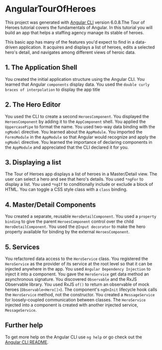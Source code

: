 # AngularTourOfHeroes

This project was generated with [Angular CLI](https://github.com/angular/angular-cli) version 6.0.8.The Tour of Heroes tutorial covers the fundamentals of Angular. In this tutorial you will build an app that helps a staffing agency manage its stable of heroes.

This basic app has many of the features you'd expect to find in a data-driven application. It acquires and displays a list of heroes, edits a selected hero's detail, and navigates among different views of heroic data.

## 1. The Application Shell

You created the initial application structure using the Angular CLI.
You learned that Angular `components` display data.
You used the `double curly braces of interpolation` to display the app title

## 2. The Hero Editor

You used the CLI to create a second `HeroesComponent`.
You displayed the `HeroesComponent` by adding it to the `AppComponent` shell.
You applied the `UppercasePipe` to format the name.
You used two-way data binding with the `ngModel` directive.
You learned about the `AppModule`.
You imported the `FormsModule` in the `AppModule` so that Angular would recognize and apply the `ngModel` directive.
You learned the importance of declaring components in the `AppModule` and appreciated that the CLI declared it for you.

## 3. Displaying a list

The Tour of Heroes app displays a list of heroes in a Master/Detail view.
The user can select a hero and see that hero's details.
You used `*ngFor` to display a list.
You used `*ngIf` to conditionally include or exclude a block of HTML.
You can toggle a CSS style class with a `class` binding.

## 4. Master/Detail Components
You created a separate, reusable `HeroDetailComponent`.
You used a `property binding` to give the parent `HeroesComponent` control over the child `HeroDetailComponent`.
You used the `@Input decorator` to make the hero property available for binding by the external `HeroesComponent`.

## 5. Services

You refactored data access to the `HeroService` class.
You registered the `HeroService` as the provider of its service at the root level so that it can be injected anywhere in the app.
You used `Angular Dependency Injection` to inject it into a component.
You gave the `HeroService` get data method an asynchronous signature.
You discovered `Observable` and the RxJS Observable library.
You used RxJS `of()` to return an observable of mock heroes (`Observable<Hero[]>`).
The component's `ngOnInit` lifecycle hook calls the `HeroService` method, not the constructor.
You created a `MessageService` for loosely-coupled communication between classes.
The `HeroService` injected into a component is created with another injected service, `MessageService`.

## Further help

To get more help on the Angular CLI use `ng help` or go check out the [Angular CLI README](https://github.com/angular/angular-cli/blob/master/README.md).
